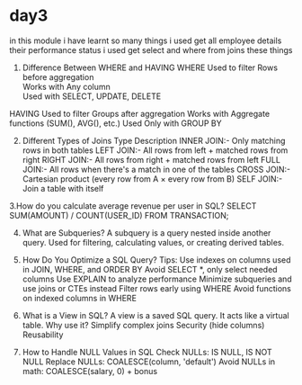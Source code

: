 # day3
in this module i have learnt so many things 
i used get all employee details their performance status 
i used get select and where from joins these things 


1. Difference Between WHERE and HAVING
   WHERE
Used to filter	Rows before aggregation	 
Works with	Any column	 
Used with	SELECT, UPDATE, DELETE

 HAVING
 Used to filter	 	Groups after aggregation
Works with	 	Aggregate functions (SUM(), AVG(), etc.)
Used 	 	Only with GROUP BY  

2. Different Types of Joins
Type	Description
INNER JOIN:- Only matching rows in both tables
LEFT JOIN:- All rows from left + matched rows from right
RIGHT JOIN:-	All rows from right + matched rows from left
FULL JOIN:-	All rows when there's a match in one of the tables
CROSS JOIN:- Cartesian product (every row from A × every row from B)
SELF JOIN:-	Join a table with itself

3.How do you calculate average revenue per user in SQL?
   SELECT SUM(AMOUNT) / COUNT(USER_ID) 
   FROM TRANSACTION;

4. What are Subqueries?
A subquery is a query nested inside another query. Used for filtering, calculating values, or creating derived tables.

5. How Do You Optimize a SQL Query?
Tips:
Use indexes on columns used in JOIN, WHERE, and ORDER BY
Avoid SELECT *, only select needed columns
Use EXPLAIN to analyze performance
Minimize subqueries and use joins or CTEs instead
Filter rows early using WHERE
Avoid functions on indexed columns in WHERE

6. What is a View in SQL?
A view is a saved SQL query. It acts like a virtual table.
Why use it?
Simplify complex joins
Security (hide columns)
Reusability

7. How to Handle NULL Values in SQL
Check NULLs: IS NULL, IS NOT NULL
Replace NULLs: COALESCE(column, 'default')
Avoid NULLs in math: COALESCE(salary, 0) + bonus
